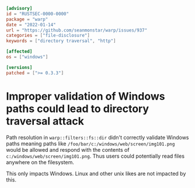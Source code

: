 ```toml
[advisory]
id = "RUSTSEC-0000-0000"
package = "warp"
date = "2022-01-14"
url = "https://github.com/seanmonstar/warp/issues/937"
categories = ["file-disclosure"]
keywords = ["directory traversal", "http"]

[affected]
os = ["windows"]

[versions]
patched = [">= 0.3.3"]
```

# Improper validation of Windows paths could lead to directory traversal attack

Path resolution in `warp::filters::fs::dir` didn't correctly validate Windows paths
meaning paths like `/foo/bar/c:/windows/web/screen/img101.png` would be allowed
and respond with the contents of `c:/windows/web/screen/img101.png`. Thus users
could potentially read files anywhere on the filesystem.

This only impacts Windows. Linux and other unix likes are not impacted by this.
